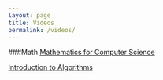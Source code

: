 ```yaml
---
layout: page
title: Videos
permalink: /videos/
---
```


###Math
<a href="http://ocw.mit.edu/courses/electrical-engineering-and-computer-science/6-042j-mathematics-for-computer-science-fall-2010/video-lectures/" target="_blank">Mathematics for Computer Science</a>

<a href="http://ocw.mit.edu/courses/electrical-engineering-and-computer-science/6-046j-introduction-to-algorithms-sma-5503-fall-2005/video-lectures/" target="_blank">Introduction to Algorithms</a>